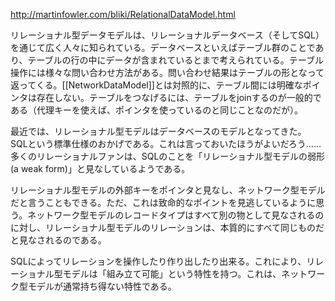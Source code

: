 http://martinfowler.com/bliki/RelationalDataModel.html

リレーショナル型データモデルは、リレーショナルデータベース（そしてSQL）を通じて広く人々に知られている。データベースといえばテーブル群のことであり、テーブルの行の中にデータが含まれているとまで考えられている。テーブル操作には様々な問い合わせ方法がある。問い合わせ結果はテーブルの形となって返ってくる。[[NetworkDataModel]]とは対照的に、テーブル間には明確なポインタは存在しない。テーブルをつなげるには、テーブルをjoinするのが一般的である（代理キーを使えば、ポインタを使っているのと同じことなのだが）。

最近では、リレーショナル型モデルはデータベースのモデルとなってきた。 SQLという標準仕様のおかげである。これは言っておいたほうがよいだろう……多くのリレーショナルファンは、SQLのことを「リレーショナル型モデルの弱形(a weak form)」と見なしているようである。

リレーショナル型モデルの外部キーをポインタと見なし、ネットワーク型モデルだと言うこともできる。ただ、これは致命的なポイントを見逃しているように思う。ネットワーク型モデルのレコードタイプはすべて別の物として見なされるのに対し、リレーショナル型モデルのリレーションは、本質的にすべて同じものだと見なされるのである。

SQLによってリレーションを操作したり作り出したり出来る。これにより、リレーショナル型モデルは「組み立て可能」という特性を持つ。これは、ネットワーク型モデルが通常持ち得ない特性である。
